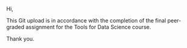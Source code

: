 Hi,

This Git upload is in accordance with the completion of the final peer-graded assignment for the Tools for Data Science course.

Thank you.
